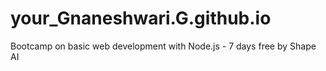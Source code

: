 # your_Gnaneshwari.G.github.io
Bootcamp on basic web development with Node.js - 7 days free by Shape AI
